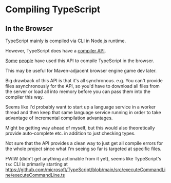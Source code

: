 # Compiling TypeScript

## In the Browser

TypeScript mainly is compiled via CLI in Node.js runtime.

However, TypeScript does have a [compiler API](https://github.com/microsoft/TypeScript/wiki/Using-the-Compiler-API).

[Some](https://web.archive.org/web/20230320230807/https://jakerunzer.com/running-ts-in-browser)
[people](https://blog.andrewbran.ch/overengineering-a-blog/)
have used this API to compile TypeScript in the browser.

This may be useful for Maven-adjacent browser engine game dev later.

Big drawback of this API is that it's all synchronous.
e.g. You can't provide files asynchronously for the API,
so you'd have to download all files from the server or load all into memory
before you can pass them into the compiler this way.

Seems like I'd probably want to start up a language service in a worker thread
and then keep that same language service running
in order to take advantage of incremental compilation advantages.

Might be getting way ahead of myself, but this would also theoretically provide
auto-complete etc. in addition to just checking types.

Not sure that the API provides a clean way to just get all compile errors
for the whole project since what I'm seeing so far is targeted at specific files.

FWIW (didn't get anything actionable from it yet), seems like TypeScript's
`tsc` CLI is primarily starting at https://github.com/microsoft/TypeScript/blob/main/src/executeCommandLine/executeCommandLine.ts
